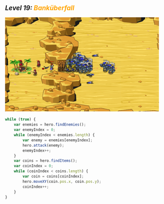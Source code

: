 ## ***Level 19:***  <span style="color: orange">***Banküberfall***



![MyImage](<Welt 3 Level 19.png>)
```Javascript
while (true) {
    var enemies = hero.findEnemies();
    var enemyIndex = 0;
    while (enemyIndex < enemies.length) {
        var enemy = enemies[enemyIndex];
        hero.attack(enemy);
        enemyIndex++;
    }
    var coins = hero.findItems();
    var coinIndex = 0;
    while (coinIndex < coins.length) {
        var coin = coins[coinIndex];
        hero.moveXY(coin.pos.x, coin.pos.y);
        coinIndex++;
    }
}
```